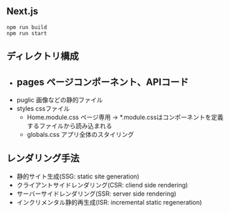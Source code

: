 ## Next.js

```
npm run build
npm run start
```

## ディレクトリ構成
- pages ページコンポーネント、APIコード
    - 
- puglic 画像などの静的ファイル
- styles cssファイル
    - Home.module.css ページ専用 -> *.module.cssはコンポーネントを定義するファイルから読み込まれる
    - globals.css アプリ全体のスタイリング
    
## レンダリング手法
- 静的サイト生成(SSG: static site generation)
- クライアントサイドレンダリング(CSR: cliend side rendering)
- サーバーサイドレンダリング(SSR: server side rendering)
- インクリメンタル静的再生成(ISR: incremental static regeneration)

